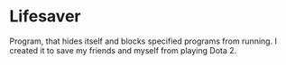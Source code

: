 # Lifesaver

Program, that hides itself and blocks specified programs from running. I created it to save my friends and myself from playing Dota 2.
